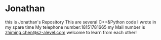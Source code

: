 # Jonathan
this is Jonathan's Repository
This are several C++&Python code I wrote in my spare time
My telephone number:18151781665
my Mail number is zhiming.chen@sz-alevel.com
welcome to learn from each other!
